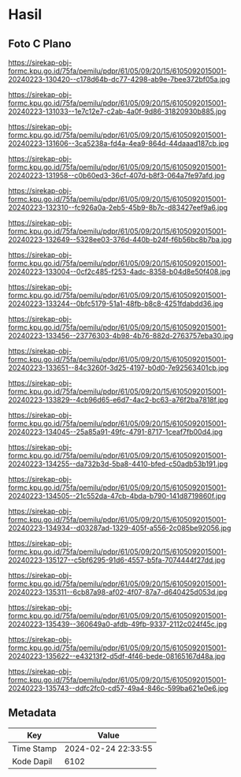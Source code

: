 # Hasil

## Foto C Plano

https://sirekap-obj-formc.kpu.go.id/75fa/pemilu/pdpr/61/05/09/20/15/6105092015001-20240223-130420--c178d64b-dc77-4298-ab9e-7bee372bf05a.jpg

https://sirekap-obj-formc.kpu.go.id/75fa/pemilu/pdpr/61/05/09/20/15/6105092015001-20240223-131033--1e7c12e7-c2ab-4a0f-9d86-31820930b885.jpg

https://sirekap-obj-formc.kpu.go.id/75fa/pemilu/pdpr/61/05/09/20/15/6105092015001-20240223-131606--3ca5238a-fd4a-4ea9-864d-44daaad187cb.jpg

https://sirekap-obj-formc.kpu.go.id/75fa/pemilu/pdpr/61/05/09/20/15/6105092015001-20240223-131958--c0b60ed3-36cf-407d-b8f3-064a7fe97afd.jpg

https://sirekap-obj-formc.kpu.go.id/75fa/pemilu/pdpr/61/05/09/20/15/6105092015001-20240223-132310--fc926a0a-2eb5-45b9-8b7c-d83427eef9a6.jpg

https://sirekap-obj-formc.kpu.go.id/75fa/pemilu/pdpr/61/05/09/20/15/6105092015001-20240223-132649--5328ee03-376d-440b-b24f-f6b56bc8b7ba.jpg

https://sirekap-obj-formc.kpu.go.id/75fa/pemilu/pdpr/61/05/09/20/15/6105092015001-20240223-133004--0cf2c485-f253-4adc-8358-b04d8e50f408.jpg

https://sirekap-obj-formc.kpu.go.id/75fa/pemilu/pdpr/61/05/09/20/15/6105092015001-20240223-133244--0bfc5179-51a1-48fb-b8c8-4251fdabdd36.jpg

https://sirekap-obj-formc.kpu.go.id/75fa/pemilu/pdpr/61/05/09/20/15/6105092015001-20240223-133456--23776303-4b98-4b76-882d-2763757eba30.jpg

https://sirekap-obj-formc.kpu.go.id/75fa/pemilu/pdpr/61/05/09/20/15/6105092015001-20240223-133651--84c3260f-3d25-4197-b0d0-7e92563401cb.jpg

https://sirekap-obj-formc.kpu.go.id/75fa/pemilu/pdpr/61/05/09/20/15/6105092015001-20240223-133829--4cb96d65-e6d7-4ac2-bc63-a76f2ba7818f.jpg

https://sirekap-obj-formc.kpu.go.id/75fa/pemilu/pdpr/61/05/09/20/15/6105092015001-20240223-134045--25a85a91-49fc-4791-8717-1ceaf7fb00d4.jpg

https://sirekap-obj-formc.kpu.go.id/75fa/pemilu/pdpr/61/05/09/20/15/6105092015001-20240223-134255--da732b3d-5ba8-4410-bfed-c50adb53b191.jpg

https://sirekap-obj-formc.kpu.go.id/75fa/pemilu/pdpr/61/05/09/20/15/6105092015001-20240223-134505--21c552da-47cb-4bda-b790-141d8719860f.jpg

https://sirekap-obj-formc.kpu.go.id/75fa/pemilu/pdpr/61/05/09/20/15/6105092015001-20240223-134934--d03287ad-1329-405f-a556-2c085be92056.jpg

https://sirekap-obj-formc.kpu.go.id/75fa/pemilu/pdpr/61/05/09/20/15/6105092015001-20240223-135127--c5bf6295-91d6-4557-b5fa-7074444f27dd.jpg

https://sirekap-obj-formc.kpu.go.id/75fa/pemilu/pdpr/61/05/09/20/15/6105092015001-20240223-135311--6cb87a98-af02-4f07-87a7-d640425d053d.jpg

https://sirekap-obj-formc.kpu.go.id/75fa/pemilu/pdpr/61/05/09/20/15/6105092015001-20240223-135439--360649a0-afdb-49fb-9337-2112c024f45c.jpg

https://sirekap-obj-formc.kpu.go.id/75fa/pemilu/pdpr/61/05/09/20/15/6105092015001-20240223-135622--e43213f2-d5df-4f46-bede-08165167d48a.jpg

https://sirekap-obj-formc.kpu.go.id/75fa/pemilu/pdpr/61/05/09/20/15/6105092015001-20240223-135743--ddfc2fc0-cd57-49a4-846c-599ba621e0e6.jpg


## Metadata

| Key        | Value               |
| ---------- | ------------------- |
| Time Stamp | 2024-02-24 22:33:55 |
| Kode Dapil | 6102                |



